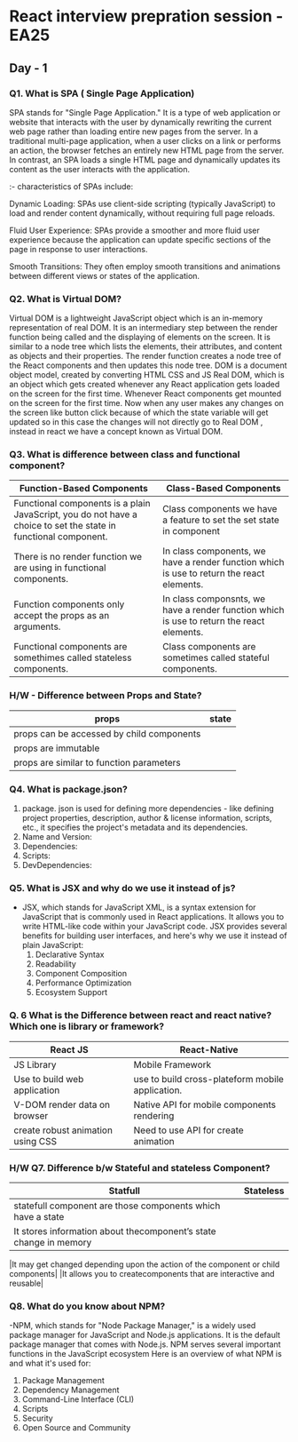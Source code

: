 # React interview prepration session - EA25
## Day - 1 
### Q1. What is SPA ( Single Page Application) 
SPA stands for "Single Page Application." It is a type of web application or website that interacts with the user by dynamically rewriting the current web page rather than loading entire new pages from the server. In a traditional multi-page application, when a user clicks on a link or performs an action, the browser fetches an entirely new HTML page from the server. In contrast, an SPA loads a single HTML page and dynamically updates its content as the user interacts with the application.

 :- characteristics of SPAs include:

Dynamic Loading: SPAs use client-side scripting (typically JavaScript) to load and render content dynamically, without requiring full page reloads.

Fluid User Experience: SPAs provide a smoother and more fluid user experience because the application can update specific sections of the page in response to user interactions.

Smooth Transitions: They often employ smooth transitions and animations between different views or states of the application.

### Q2. What is Virtual DOM?
Virtual DOM is a lightweight JavaScript object which is an in-memory
representation of real DOM.
It is an intermediary step between the render function being called and the
displaying of elements on the screen.
It is similar to a node tree which lists the elements, their attributes, and
content as objects and their properties. The render function creates a node
tree of the React components and then updates this node tree.
DOM is a document object model, created by converting HTML CSS and
JS Real DOM, which is an object which gets created whenever any React
application gets loaded on the screen for the first time.
Whenever React components get mounted on the screen for the first time.
Now when any user makes any changes on the screen like button click
because of which the state variable will get updated so in this case the
changes will not directly go to Real DOM , instead in react we have a
concept known as Virtual DOM.


### Q3. What is difference between class and functional component?

|Function-Based Components | Class-Based Components|
|------|------|
|Functional components is a plain JavaScript, you do not have a choice to set the state in functional component.| Class components we have a feature to set the set state in component|
|There is no render function we are using in functional components.| In class components, we have a render function which is use to return the react elements.|
|Function components only accept the props as an arguments.| In class componsnts, we have a render function which is use to return the react elements.|
|Functional components are somethimes called stateless components.| Class components are sometimes called stateful components.|


### H/W - Difference between Props and State?
|props | state|
|---- | ----|
|props can be accessed by child components| | state can not be accessed by child component|
|props are immutable| |state are mutable|
|props are similar to function parameters| |state is used for managing data that is specific to a component|


### Q4. What is package.json?
1.  package. json is used for defining more dependencies - like defining project properties, description, author & license
information, scripts, etc., it specifies the project's metadata and its dependencies.
   1. Name and Version:
   2. Dependencies:
   3. Scripts:
   4. DevDependencies:

### Q5. What is JSX and why do we use it instead of js?
- JSX, which stands for JavaScript XML, is a syntax extension for JavaScript that is commonly used in React applications. It allows you to write HTML-like code within your JavaScript code. JSX provides several benefits for building user interfaces, and here's why we use it instead of plain JavaScript:
    1. Declarative Syntax
    2. Readability
    3. Component Composition
    4. Performance Optimization
    5. Ecosystem Support

### Q. 6 What is the Difference between react and react native? Which one is library or framework?

|React JS | React-Native|
|---- | ----|
|JS Library | Mobile Framework|
|Use to build web application | use to build cross-plateform mobile application.|
|V-DOM render data on browser | Native API for mobile components rendering|
|create robust animation using CSS | Need to use API for create animation |

### H/W Q7. Difference b/w Stateful and stateless Component?

| Statfull| Stateless |
|----| ----- |
|statefull component are those components which have a state|  | A state is an object inside the constructor method of a class which is a must in the stateful component|
|It stores information about thecomponent’s state change in memory|  |It is used for internalcommunication inside a component|

|It may get changed depending upon the action of the component or child components|  |It allows you to createcomponents that are interactive and reusable|

### Q8. What do you know about NPM?
-NPM, which stands for "Node Package Manager," is a widely used package manager for JavaScript and Node.js applications. It is the default package manager that comes with Node.js. NPM serves several important functions in the JavaScript ecosystem Here is an overview of what NPM is and what it's used for:
  1. Package Management
  2. Dependency Management
  3. Command-Line Interface (CLI)
  4. Scripts
  5. Security
  6. Open Source and Community